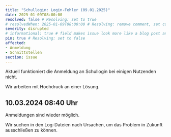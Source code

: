 ```yaml
---
title: "Schullogin: Login-Fehler (09.01.2025)"
date: 2025-01-09T08:00:00
resolved: false # Resolving: set to true
# resolvedWhen: 2025-01-09T08:00:00 # Resolving: remove comment, set correct end datetime
severity: disrupted
# informational: true # field makes issue look more like a blog post and removes any references to downtime length
pin: true # Resolving: set to false
affected:
- Anmeldung
- Schnittstellen
section: issue
---
```


Aktuell funktioniert die Anmeldung an Schullogin bei einigen Nutzenden nicht.

Wir arbeiten mit Hochdruck an einer Lösung.

## 10.03.2024 08:40 Uhr

Anmeldungen sind wieder möglich. 

Wir suchen in den Log-Dateien nach Ursachen, um das Problem in Zukunft ausschließen zu können.